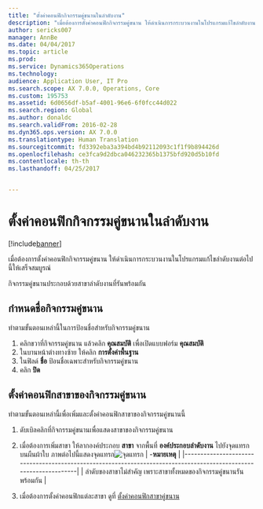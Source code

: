 ```yaml
---
title: "ตั้งค่าคอนฟิกกิจกรรมคู่ขนานในลำดับงาน"
description: "เมื่อต้องการตั้งค่าคอนฟิกกิจกรรมคู่ขนาน ให้ดำเนินการกระบวนงานในโปรแกรมแก้ไขลำดับงานต่อไปนี้ให้เสร็จสมบูรณ์"
author: sericks007
manager: AnnBe
ms.date: 04/04/2017
ms.topic: article
ms.prod: 
ms.service: Dynamics365Operations
ms.technology: 
audience: Application User, IT Pro
ms.search.scope: AX 7.0.0, Operations, Core
ms.custom: 195753
ms.assetid: 6d0656df-b5af-4001-96e6-6f0fcc44d022
ms.search.region: Global
ms.author: donaldc
ms.search.validFrom: 2016-02-28
ms.dyn365.ops.version: AX 7.0.0
ms.translationtype: Human Translation
ms.sourcegitcommit: fd3392eba3a394bd4b92112093c1f1f9b894426d
ms.openlocfilehash: ce3fca9d2dbca046232365b1375bfd920d5b10fd
ms.contentlocale: th-th
ms.lasthandoff: 04/25/2017


---
```


# <a name="configure-a-parallel-activity-in-a-workflow"></a>ตั้งค่าคอนฟิกกิจกรรมคู่ขนานในลำดับงาน

[!include[banner](../includes/banner.md)]


เมื่อต้องการตั้งค่าคอนฟิกกิจกรรมคู่ขนาน ให้ดำเนินการกระบวนงานในโปรแกรมแก้ไขลำดับงานต่อไปนี้ให้เสร็จสมบูรณ์

กิจกรรมคู่ขนานประกอบด้วยสาขาลำดับงานที่รันพร้อมกัน

## <a name="name-a-parallel-activity"></a>กำหนดชื่อกิจกรรมคู่ขนาน
ทำตามขั้นตอนเหล่านี้ในการป้อนชื่อสำหรับกิจกรรมคู่ขนาน
1.  คลิกขวาที่กิจกรรมคู่ขนาน แล้วคลิก **คุณสมบัติ** เพื่อเปิดแบบฟอร์ม **คุณสมบัติ**
2.  ในบานหน้าต่างทางซ้าย ให้คลิก **การตั้งค่าพื้นฐาน**
3.  ในฟิลด์ **ชื่อ** ป้อนชื่อเฉพาะสำหรับกิจกรรมคู่ขนาน
4.  คลิก **ปิด**

## <a name="configure-the-branches-of-a-parallel-activity"></a>ตั้งค่าคอนฟิกสาขาของกิจกรรมคู่ขนาน
ทำตามขั้นตอนเหล่านี้เพื่อเพิ่มและตั้งค่าคอนฟิกสาขาของกิจกรรมคู่ขนานนี้
1.  ดับเบิลคลิกที่กิจกรรมคู่ขนานเพื่อแสดงสาขาของกิจกรรมคู่ขนาน
2.  เมื่อต้องการเพิ่มสาขา ให้ลากองค์ประกอบ **สาขา** จากพื้นที่ **องค์ประกอบลำดับงาน** ไปยังจุดแทรกบนผืนผ้าใบ ภาพต่อไปนี้แสดงจุดแทรก![จุดแทรก](./media/workflow_insertionpoint.gif)
    | -**หมายเหตุ**                                                                                                         |
    |------------------------------------------------------------------------------------------------------------------|
    | ลำดับของสาขาไม่สำคัญ เพราะสาขาทั้งหมดของกิจกรรมคู่ขนานรันพร้อมกัน |

3.  เมื่อต้องการตั้งค่าคอนฟิกแต่ละสาขา ดูที่ [ตั้งค่าคอนฟิกสาขาคู่ขนาน](configure-parallel-branch-workflow.md)






